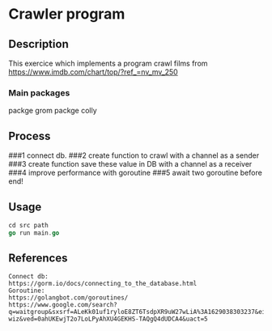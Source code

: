 

# Crawler program


## Description 

This exercice which implements a program crawl films from https://www.imdb.com/chart/top/?ref_=nv_mv_250 

### Main packages
packge grom
packge colly 

## Process 

###1 connect db.
###2 create function to crawl with  a channel as a sender  
###3 create function save these value in DB with a channel as a receiver
###4 improve performance with goroutine 
###5 await two goroutine before end!

## Usage
```go
cd src path 
go run main.go
```

## References 
``` docx
Connect db: 
https://gorm.io/docs/connecting_to_the_database.html
Goroutine:
https://golangbot.com/goroutines/
https://www.google.com/search?q=waitgroup&sxsrf=ALeKk01uf1ryloE8ZT6TsdpXR9uW27wLiA%3A1629038303237&ei=3yYZYZPvDdTBhwOvpoZA&oq=waitgroup&gs_lcp=Cgdnd3Mtd2l6EAMyBQgAEIAEMgUIABCABDIFCAAQywEyBQgAEMsBMgUIABDLATIFCAAQywEyBQgAEMsBMgUIABDLATIFCAAQywEyBQgAEMsBOgcIABBHELADOgQIIxAnOgsIABCABBCxAxCDAToICAAQgAQQsQM6BAgAEAM6CAguELEDEIMBOgYIIxAnEBM6DgguEIAEELEDEMcBEKMCOgUILhCABDoICC4QgAQQsQM6BwgAEAoQywFKBAhBGABQjwtY2xZggxhoAnACeACAAYABiAHZCJIBAzEuOZgBAKABAcgBCMABAQ&sclient=gws-wiz&ved=0ahUKEwjT2o7LoLPyAhXU4GEKHS-TAQgQ4dUDCA4&uact=5
```





